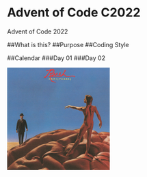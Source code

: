 # Advent of Code C2022
 Advent of Code 2022
 
 ##What is this?
 ##Purpose
 ##Coding Style
 
 ##Calendar
 ###Day 01
 ###Day 02
 
 
 

 
 <img src="images/day01.jpg" alt="1234" width="240" height="240">
